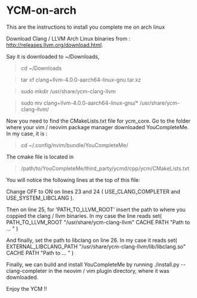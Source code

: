 # YCM-on-arch
This are the instructions to install you complete me on arch linux

Download Clang / LLVM Arch Linux binaries from : http://releases.llvm.org/download.html. 

Say it is downloaded to ~/Downloads,

>cd ~/Downloads

>tar xf clang+llvm-4.0.0-aarch64-linux-gnu.tar.xz

>sudo mkdir /usr/share/ycm-clang-llvm

>sudo mv clang+llvm-4.0.0-aarch64-linux-gnu/* /usr/share/ycm-clang-llvm/

Now you need to find the CMakeLists.txt file for ycm_core. Go to the folder where your vim / neovim package manager downloaded YouCompleteMe. In my case, it is :

>cd ~/.config/nvim/bundle/YouCompleteMe/

The cmake file is located in

>/path/to/YouCompleteMe/third_party/ycmd/cpp/ycm/CMakeLists.txt

You will notice the following lines at the top of this file:

Change OFF to ON on lines 23 and 24 ( USE_CLANG_COMPLETER and USE_SYSTEM_LIBCLANG ).

Then on line 25, for 'PATH_TO_LLVM_ROOT' insert the path to where you coppied the clang / llvm binaries. In my case the line reads
set( PATH_TO_LLVM_ROOT "/usr/share/ycm-clang-llvm" CACHE PATH "Path to ... " )

And finally, set the path to libclang on line 26. In my case it reads
set( EXTERNAL_LIBCLANG_PATH "/usr/share/ycm-clang-llvm/lib/libclang.so" CACHE PATH "Path to ... " )

Finally, we can build and install YouCompleteMe by running ./install.py --clang-completer in the neovim / vim plugin directory, where it was downloaded.

Enjoy the YCM !!
